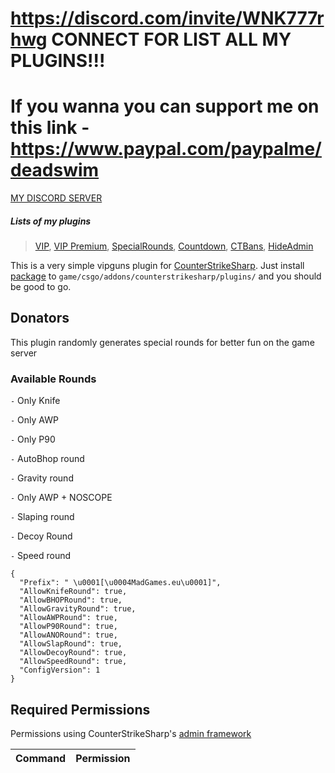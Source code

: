 # https://discord.com/invite/WNK777rhwg CONNECT FOR LIST ALL MY PLUGINS!!!


# If you wanna you can support me on this link - https://www.paypal.com/paypalme/deadswim


[MY DISCORD SERVER](https://discord.gg/WNK777rhwg)
##### Lists of my plugins
> [VIP](https://github.com/DeadSwimek/cs2-vip), [VIP Premium](https://github.com/DeadSwimek/cs2-vip-premium), [SpecialRounds](https://github.com/DeadSwimek/cs2-specialrounds), [Countdown](https://github.com/DeadSwimek/cs2-countdown), [CTBans](https://github.com/DeadSwimek/cs2-ctban), [HideAdmin](https://github.com/DeadSwimek/cs2-hideadmin)


                

This is a very simple vipguns plugin for [CounterStrikeSharp](https://docs.cssharp.dev/).
Just install [package](https://github.com/connercsbn/SimpleAdmin/releases/) to `game/csgo/addons/counterstrikesharp/plugins/` and you should be good to go. 

## Donators

This plugin randomly generates special rounds for better fun on the game server

### Available Rounds
`-` Only Knife

`-` Only AWP

`-` Only P90

`-` AutoBhop round

`-` Gravity round

`-` Only AWP + NOSCOPE

`-` Slaping round

`-` Decoy Round

`-` Speed round




```
{
  "Prefix": " \u0001[\u0004MadGames.eu\u0001]",
  "AllowKnifeRound": true,
  "AllowBHOPRound": true,
  "AllowGravityRound": true,
  "AllowAWPRound": true,
  "AllowP90Round": true,
  "AllowANORound": true,
  "AllowSlapRound": true,
  "AllowDecoyRound": true,
  "AllowSpeedRound": true,
  "ConfigVersion": 1
}
```

## Required Permissions

Permissions using CounterStrikeSharp's [admin framework](https://docs.cssharp.dev/admin-framework/defining-admins/)

| Command      | Permission   |
| ------------ | ------------ |

